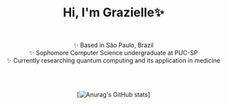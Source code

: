 <div align="center">
    <h1>Hi, I'm Grazielle✨</h1>
    <br>
<div style="list-style-type: none; padding-left: 0;">
    
✨ Based in São Paulo, Brazil<br>
✨ Sophomore Computer Science undergraduate at PUC-SP<br>
✨ Currently researching quantum computing and its application in medicine<br>
</div>
<br><br>

[![Anurag's GitHub stats](https://github-readme-stats.vercel.app/api?username=GaiaOcean&show_icons=true&theme=radical)]

